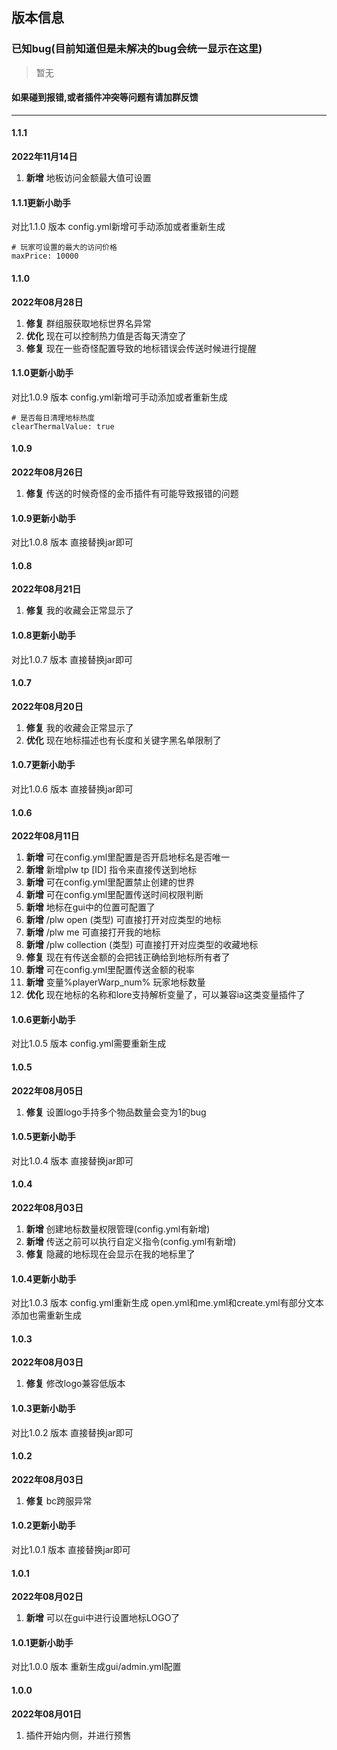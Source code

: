 ## 版本信息

### 已知bug(目前知道但是未解决的bug会统一显示在这里)

> 暂无

#### 如果碰到报错,或者插件冲突等问题有请加群反馈

------------
#### 1.1.1
**2022年11月14日**
1. **新增** 地板访问金额最大值可设置

#### 1.1.1更新小助手
对比1.1.0 版本 config.yml新增可手动添加或者重新生成
```
# 玩家可设置的最大的访问价格
maxPrice: 10000
```

#### 1.1.0
**2022年08月28日**
1. **修复** 群组服获取地标世界名异常
2. **优化** 现在可以控制热力值是否每天清空了
3. **修复** 现在一些奇怪配置导致的地标错误会传送时候进行提醒

#### 1.1.0更新小助手
对比1.0.9 版本 config.yml新增可手动添加或者重新生成
```
# 是否每日清理地标热度
clearThermalValue: true
```

#### 1.0.9
**2022年08月26日**
1. **修复** 传送的时候奇怪的金币插件有可能导致报错的问题

#### 1.0.9更新小助手
对比1.0.8 版本 直接替换jar即可

#### 1.0.8
**2022年08月21日**
1. **修复** 我的收藏会正常显示了

#### 1.0.8更新小助手
对比1.0.7 版本 直接替换jar即可

#### 1.0.7
**2022年08月20日**
1. **修复** 我的收藏会正常显示了
2. **优化** 现在地标描述也有长度和关键字黑名单限制了

#### 1.0.7更新小助手
对比1.0.6 版本 直接替换jar即可

#### 1.0.6
**2022年08月11日**
1. **新增** 可在config.yml里配置是否开启地标名是否唯一
2. **新增** 新增plw tp [ID] 指令来直接传送到地标
3. **新增** 可在config.yml里配置禁止创建的世界
4. **新增** 可在config.yml里配置传送时间权限判断
5. **新增** 地标在gui中的位置可配置了
6. **新增** /plw open (类型) 可直接打开对应类型的地标
7. **新增** /plw me 可直接打开我的地标
8. **新增** /plw collection (类型) 可直接打开对应类型的收藏地标
9. **修复** 现在有传送金额的会把钱正确给到地标所有者了
10. **新增** 可在config.yml里配置传送金额的税率
11. **新增** 变量%playerWarp_num% 玩家地标数量
12. **优化** 现在地标的名称和lore支持解析变量了，可以兼容ia这类变量插件了

#### 1.0.6更新小助手
对比1.0.5 版本 config.yml需要重新生成

#### 1.0.5
**2022年08月05日**
1. **修复** 设置logo手持多个物品数量会变为1的bug

#### 1.0.5更新小助手
对比1.0.4 版本 直接替换jar即可

#### 1.0.4
**2022年08月03日**
1. **新增** 创建地标数量权限管理(config.yml有新增)
2. **新增** 传送之前可以执行自定义指令(config.yml有新增)
3. **修复** 隐藏的地标现在会显示在我的地标里了

#### 1.0.4更新小助手
对比1.0.3 版本 config.yml重新生成
open.yml和me.yml和create.yml有部分文本添加也需重新生成

#### 1.0.3
**2022年08月03日**
1. **修复** 修改logo兼容低版本

#### 1.0.3更新小助手
对比1.0.2 版本 直接替换jar即可

#### 1.0.2
**2022年08月03日**
1. **修复** bc跨服异常

#### 1.0.2更新小助手
对比1.0.1 版本 直接替换jar即可

#### 1.0.1
**2022年08月02日**
1. **新增** 可以在gui中进行设置地标LOGO了

#### 1.0.1更新小助手
对比1.0.0 版本 重新生成gui/admin.yml配置

#### 1.0.0
**2022年08月01日**
1. 插件开始内侧，并进行预售